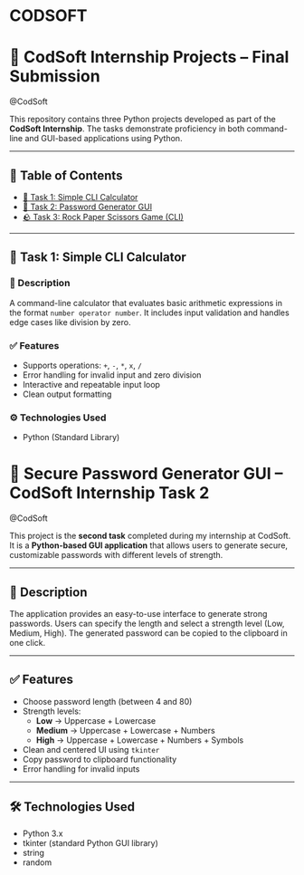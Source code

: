 # CODSOFT
# 🚀 CodSoft Internship Projects – Final Submission

@CodSoft

This repository contains three Python projects developed as part of the **CodSoft Internship**. The tasks demonstrate proficiency in both command-line and GUI-based applications using Python.

---

## 📁 Table of Contents

- [🔢 Task 1: Simple CLI Calculator](#-task-1-simple-cli-calculator)
- [🔐 Task 2: Password Generator GUI](#-task-2-password-generator-gui)
- [🪨 Task 3: Rock Paper Scissors Game (CLI)](#-task-3-rock-paper-scissors-game-cli)

---

## 🔢 Task 1: Simple CLI Calculator

### 📄 Description
A command-line calculator that evaluates basic arithmetic expressions in the format `number operator number`. It includes input validation and handles edge cases like division by zero.

### ✅ Features
- Supports operations: `+`, `-`, `*`, `x`, `/`
- Error handling for invalid input and zero division
- Interactive and repeatable input loop
- Clean output formatting

### ⚙️ Technologies Used
- Python (Standard Library)

# 🔐 Secure Password Generator GUI – CodSoft Internship Task 2

@CodSoft

This project is the **second task** completed during my internship at CodSoft. It is a **Python-based GUI application** that allows users to generate secure, customizable passwords with different levels of strength.

---

## 📄 Description

The application provides an easy-to-use interface to generate strong passwords. Users can specify the length and select a strength level (Low, Medium, High). The generated password can be copied to the clipboard in one click.

---

## ✅ Features

- Choose password length (between 4 and 80)
- Strength levels:
  - **Low** → Uppercase + Lowercase
  - **Medium** → Uppercase + Lowercase + Numbers
  - **High** → Uppercase + Lowercase + Numbers + Symbols
- Clean and centered UI using `tkinter`
- Copy password to clipboard functionality
- Error handling for invalid inputs

---

## 🛠️ Technologies Used

- Python 3.x
- tkinter (standard Python GUI library)
- string
- random




